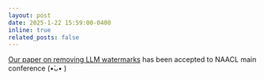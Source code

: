 ```yaml
---
layout: post
date: 2025-1-22 15:59:00-0400
inline: true
related_posts: false
---
```


[Our paper on removing LLM watermarks](https://arxiv.org/abs/2411.01222) has been accepted to NAACL main conference (•̀ᴗ• )
